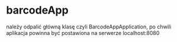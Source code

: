 # barcodeApp

należy odpalić główną klasę czyli BarcodeAppApplication, po chwili aplikacja powinna być postawiona na serwerze localhost:8080
